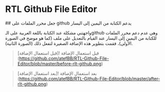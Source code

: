 # RTL Github File Editor
<div direction="rlt">
## جعل محرر الملفات على github يدعم الكتابة من اليمين إلى اليسار

واجهتني مشكلة عند الكتابة باللغة العربية على الـgithub وهي عدم دعم محرر الملفات للكتابة من اليمين إلى اليسار عند القيام
بالتعديل على ملف (كما هو موضح في الصورة الأولى)، فقمت بتطوير هذه الإضافة الصغيرة لتفعل ذلك (الصورة الثانية).

> قبل استعمال الإضافة
![قبل استعمال الإضافة] (https://github.com/atefBB/RTL-Github-File-Editor/blob/master/before-rlt-github.png)

> بعد استعمال الإضافة
![بعد استعمال الإضافة] (https://github.com/atefBB/RTL-Github-File-Editor/blob/master/after-rlt-github.png)
</div>
